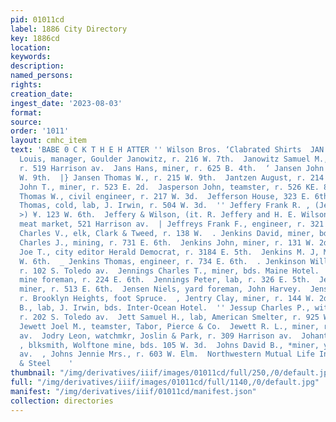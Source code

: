 ```yaml
---
pid: 01011cd
label: 1886 City Directory
key: 1886cd
location: 
keywords: 
description: 
named_persons: 
rights: 
creation_date: 
ingest_date: '2023-08-03'
format: 
source: 
order: '1011'
layout: cmhc_item
text: 'BABE 0 C K T H E H ATTER '' Wilson Bros. ‘Clabrated Shirts  JAN 151 JOH                                                                           Janowitz
  Louis, manager, Goulder Janowitz, r. 216 W. 7th.  Janowitz Samuel M., ‘clk, S. Simon,
  r. 519 Harrison av.  Jans Hans, miner, r. 625 B. 4th.  ‘ Jansen John H., r. 215
  W. 9th.  |} Jansen Thomas W., r. 215 W. 9th.  Jantzen August, r. 214 E. 10th.  Jarvis
  John T., miner, r. 523 E. 2d.  Jasperson John, teamster, r. 526 KE. 8th.  Jaycox
  Thomas W., civil engineer, r. 217 W. 3d.  Jefferson House, 323 E. 6th.  Jefferson
  Thomas, cold, lab, J. Irwin, r. 504 W. 3d.  '' Jeffery Frank R. , (Jeffery & Wilson
  >) ¥. 123 W. 6th.  Jeffery & Wilson, (it. R. Jeffery and H. E. Wilson,) grocers  and
  meat market, 521 Harrison av.  | Jeffreys Frank F., engineer, r. 321 HE. 3d.  Jenison
  Charles V., elk, Clark & Tweed, r. 138 W.  . Jenkins David, miner, bds. 606 E. 6th.  Jenkins
  Charles J., mining, r. 731 E. 6th.  Jenkins John, miner, r. 131 W. 2d.  Jenkins
  Joe T., city editor Herald Democrat, r. 3184 E. 5th.  Jenkins M. J, Mrs., r. 210
  W. 6th.  _ Jenkins Thomas, engineer, r. 734 E. 6th.  . Jenkinson William, miner,
  r. 102 S. Toledo av.  Jennings Charles T., miner, bds. Maine Hotel.  Jennings Owen,
  mine foreman, r. 224 E. 6th.  Jennings Peter, lab, r. 326 E. 5th.  Jennings Thomas,
  miner, r. 513 E. 6th.  Jensen Niels, yard foreman, John Harvey.  Jensen Peter, miner,
  r. Brooklyn Heights, foot Spruce.  , Jentry Clay, miner, r. 144 W. 2d.  ‘ Jessup
  B., lab, J. Irwin, bds. Inter-Ocean Hotel.  '' Jessup Charles P., with Cranmer Concentrator,
  r. 202 S. Toledo av.  Jett Samuel H., lab, American Smelter, r. 925 W. Elim.  _
  Jewett Joel M., teamster, Tabor, Pierce & Co.  Jewett R. L., miner, r. 224 Harrison
  av.  Jodry Leon, watchmkr, Joslin & Park, r. 309 Harrison av.  Johantgen EF. N.
  , blksmith, Wolftone mine, bds. 105 W. 3d.  Johns David B., *miner, yr. 121 S. Toledo
  av.  , Johns Jennie Mrs., r. 603 W. Elm.  Northwestern Mutual Life Ins. Go., Buck
  & Steel    '
thumbnail: "/img/derivatives/iiif/images/01011cd/full/250,/0/default.jpg"
full: "/img/derivatives/iiif/images/01011cd/full/1140,/0/default.jpg"
manifest: "/img/derivatives/iiif/01011cd/manifest.json"
collection: directories
---
```

